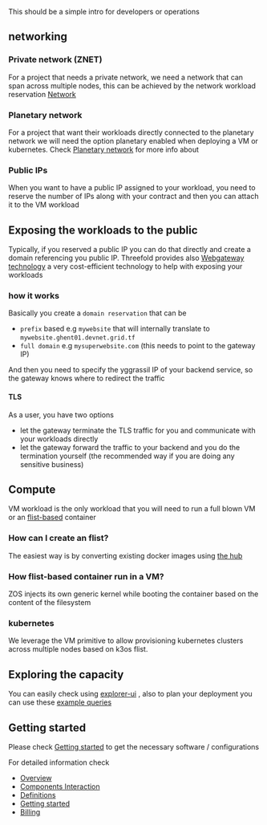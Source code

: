 This should be a simple intro for developers or operations 


## networking

### Private network (ZNET)
For a project that needs a private network, we need a network that can span across multiple nodes, this can be achieved by the network workload reservation [Network](@tfgrid_networking_toc)

### Planetary network
For a project that want their workloads directly connected to the planetary network we will need the option planetary enabled when deploying a VM or kubernetes. Check [Planetary network](@grid3_planetary_network) for more info about 

### Public IPs
When you want to have a public IP assigned to your workload, you need to reserve the number of IPs along with your contract and then you can attach it to the VM workload

## Exposing the workloads to the public

Typically, if you reserved a public IP you can do that directly and create a domain referencing you public IP. Threefold provides also [Webgateway technology](webgateway3) a very cost-efficient technology to help with exposing your workloads

### how it works
Basically you create a `domain reservation` that can be 
- `prefix` based e.g `mywebsite` that will internally translate to `mywebsite.ghent01.devnet.grid.tf` 
- `full domain` e.g `mysuperwebsite.com`  (this needs to point to the gateway IP)

And then you need to specify the yggrassil IP of your backend service, so the gateway knows where to redirect the traffic

#### TLS
As a user, you have two options
- let the gateway terminate the TLS traffic for you and communicate with your workloads directly 
- let the gateway forward the traffic to your backend and you do the termination yourself (the recommended way if you are doing any sensitive business)


## Compute

VM workload is the only workload that you will need to run a full blown VM or an [flist-based](@zos_fs) container

### How can I create an flist?

The easiest way is by converting existing docker images using [the hub](https://hub.grid.tf/docker-convert)


### How flist-based container run in a VM?
ZOS injects its own generic kernel while booting the container based on the content of the filesystem

### kubernetes 
We leverage the VM primitive to allow provisioning kubernetes clusters across multiple nodes based on k3os flist.


## Exploring the capacity
You can easily check using [explorer-ui](@grid3_explorer) , also to plan your deployment you can use these [example queries](explorer_graphql_examples)

## Getting started

Please check [Getting started](@grid3_get_started) to get the necessary software / configurations


For detailed information check

- [Overview](@grid3_overview)
- [Components Interaction](@grid3_components)
- [Definitions](@grid3_definitions)
- [Getting started](@grid3_get_started)
- [Billing](@grid3_billing)